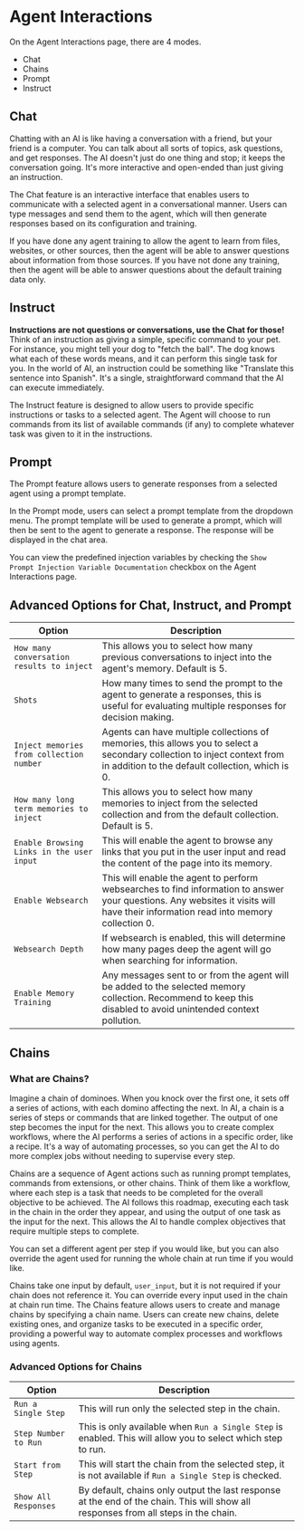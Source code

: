 # Agent Interactions
On the Agent Interactions page, there are 4 modes.
- Chat
- Chains
- Prompt
- Instruct

## Chat
Chatting with an AI is like having a conversation with a friend, but your friend is a computer. You can talk about all sorts of topics, ask questions, and get responses. The AI doesn't just do one thing and stop; it keeps the conversation going. It's more interactive and open-ended than just giving an instruction.

The Chat feature is an interactive interface that enables users to communicate with a selected agent in a conversational manner. Users can type messages and send them to the agent, which will then generate responses based on its configuration and training.

If you have done any agent training to allow the agent to learn from files, websites, or other sources, then the agent will be able to answer questions about information from those sources.  If you have not done any training, then the agent will be able to answer questions about the default training data only.

## Instruct
**Instructions are not questions or conversations, use the Chat for those!**
Think of an instruction as giving a simple, specific command to your pet. For instance, you might tell your dog to "fetch the ball". The dog knows what each of these words means, and it can perform this single task for you. In the world of AI, an instruction could be something like "Translate this sentence into Spanish". It's a single, straightforward command that the AI can execute immediately.

The Instruct feature is designed to allow users to provide specific instructions or tasks to a selected agent. The Agent will choose to run commands from its list of available commands (if any) to complete whatever task was given to it in the instructions.

## Prompt
The Prompt feature allows users to generate responses from a selected agent using a prompt template.

In the Prompt mode, users can select a prompt template from the dropdown menu. The prompt template will be used to generate a prompt, which will then be sent to the agent to generate a response. The response will be displayed in the chat area.

You can view the predefined injection variables by checking the `Show Prompt Injection Variable Documentation` checkbox on the Agent Interactions page.

## Advanced Options for Chat, Instruct, and Prompt

| Option | Description |
| --- | --- |
| `How many conversation results to inject` | This allows you to select how many previous conversations to inject into the agent's memory.  Default is 5. |
| `Shots` | How many times to send the prompt to the agent to generate a responses, this is useful for evaluating multiple responses for decision making. |
| `Inject memories from collection number` | Agents can have multiple collections of memories, this allows you to select a secondary collection to inject context from in addition to the default collection, which is 0. |
| `How many long term memories to inject` | This allows you to select how many memories to inject from the selected collection and from the default collection.  Default is 5. |
| `Enable Browsing Links in the user input` | This will enable the agent to browse any links that you put in the user input and read the content of the page into its memory. |
| `Enable Websearch` | This will enable the agent to perform websearches to find information to answer your questions. Any websites it visits will have their information read into memory collection 0. |
| `Websearch Depth` | If websearch is enabled, this will determine how many pages deep the agent will go when searching for information. |
| `Enable Memory Training` | Any messages sent to or from the agent will be added to the selected memory collection. Recommend to keep this disabled to avoid unintended context pollution. |


## Chains
### What are Chains?
Imagine a chain of dominoes. When you knock over the first one, it sets off a series of actions, with each domino affecting the next. In AI, a chain is a series of steps or commands that are linked together. The output of one step becomes the input for the next. This allows you to create complex workflows, where the AI performs a series of actions in a specific order, like a recipe. It's a way of automating processes, so you can get the AI to do more complex jobs without needing to supervise every step.

Chains are a sequence of Agent actions such as running prompt templates, commands from extensions, or other chains.  Think of them like a workflow, where each step is a task that needs to be completed for the overall objective to be achieved. The AI follows this roadmap, executing each task in the chain in the order they appear, and using the output of one task as the input for the next. This allows the AI to handle complex objectives that require multiple steps to complete.

You can set a different agent per step if you would like, but you can also override the agent used for running the whole chain at run time if you would like.

Chains take one input by default, `user_input`, but it is not required if your chain does not reference it. You can override every input used in the chain at chain run time. The Chains feature allows users to create and manage chains by specifying a chain name. Users can create new chains, delete existing ones, and organize tasks to be executed in a specific order, providing a powerful way to automate complex processes and workflows using agents.

### Advanced Options for Chains

| Option | Description |
| --- | --- |
| `Run a Single Step` | This will run only the selected step in the chain. |
| `Step Number to Run` | This is only available when `Run a Single Step` is enabled. This will allow you to select which step to run. |
| `Start from Step` | This will start the chain from the selected step, it is not available if `Run a Single Step` is checked. |
| `Show All Responses` | By default, chains only output the last response at the end of the chain.  This will show all responses from all steps in the chain. |
